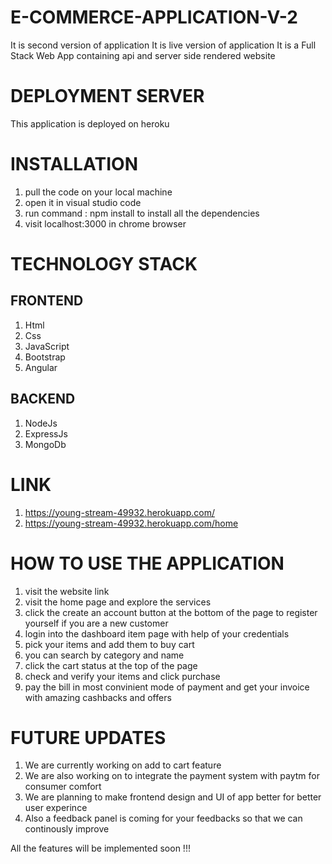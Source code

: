 # E-COMMERCE-APPLICATION-V-2
It is second version of application
It is live version of application
It is a Full Stack Web App containing api and server side rendered website


# DEPLOYMENT SERVER
This application is deployed on heroku

# INSTALLATION
1) pull the code on your local machine 
2) open it in visual studio code
3) run command : npm install to install all the dependencies
4) visit localhost:3000 in chrome browser


# TECHNOLOGY STACK

## FRONTEND
1) Html
2) Css
3) JavaScript
4) Bootstrap
5) Angular

## BACKEND
1) NodeJs
2) ExpressJs
3) MongoDb

# LINK
1) https://young-stream-49932.herokuapp.com/
2) https://young-stream-49932.herokuapp.com/home

# HOW TO USE THE APPLICATION
1) visit the website link
2) visit the home page and explore the services
3) click the create an account button at the bottom of the page to register yourself if you are a new customer
4) login into the dashboard item page with help of your credentials
5) pick your items and add them to buy cart
6) you can search by category and name 
7) click the cart status at the top of the page
8) check and verify your items and click purchase
9) pay the bill in most convinient mode of payment and get your invoice with amazing cashbacks and offers

# FUTURE UPDATES
1) We are currently working on add to cart feature 
2) We are also working on to integrate the payment system with paytm for consumer comfort
3) We are planning to make frontend design and UI of app better for better user experince
4) Also a feedback panel is coming for your feedbacks so that we can continously improve

All the features will be implemented soon !!!
